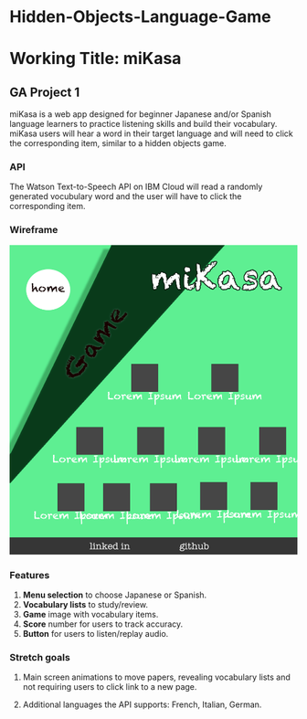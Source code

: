 # Hidden-Objects-Language-Game
# Working Title: miKasa

## GA Project 1
miKasa is a web app designed for beginner Japanese and/or Spanish language learners to practice listening skills and build their vocabulary. miKasa users will hear a word in their target language and will need to click the corresponding item, similar to a hidden objects game.

### API
The Watson Text-to-Speech API on IBM Cloud will read a randomly generated vocubulary word and the user will have to click the corresponding item.

### Wireframe
![vocab](https://github.com/PurpleTatsu/Hidden-Objects-Language-Game/blob/master/vocab%20list.jpg?raw=true "Vocabulary list")




### Features
1) **Menu selection** to choose Japanese or Spanish.
2) **Vocabulary lists** to study/review.
3) **Game** image with vocabulary items.
4) **Score** number for users to track accuracy.
5) **Button** for users to listen/replay audio.

### Stretch goals 
1) Main screen animations to move papers, revealing vocabulary lists and not requiring users to click link to a new page.

2) Additional languages the API supports: French, Italian, German.